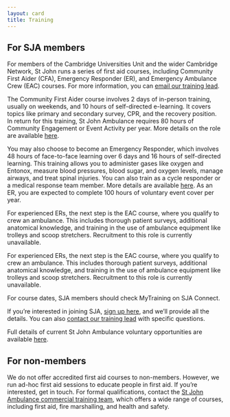 ```yaml
---
layout: card
title: Training
---
```


## For SJA members

For members of the Cambridge Universities Unit and the wider Cambridge Network, St John runs a series of first aid courses, including Community First Aider (CFA), Emergency Responder (ER), and Emergency Ambulance Crew (EAC) courses. For more information, you can [email our training lead](contact).

The Community First Aider course involves 2 days of in-person training, usually on weekends, and 10 hours of self-directed e-learning. It covers topics like primary and secondary survey, CPR, and the recovery position. In return for this training, St John Ambulance requires 80 hours of Community Engagement or Event Activity per year. More details on the role are available [here](https://www.sja.org.uk/get-involved/volunteer-opportunities/volunteer-roles/Community-First-Aider/).

You may also choose to become an Emergency Responder, which involves 48 hours of face-to-face learning over 6 days and 16 hours of self-directed learning. This training allows you to administer gases like oxygen and Entonox, measure blood pressures, blood sugar, and oxygen levels, manage airways, and treat spinal injuries. You can also train as a cycle responder or a medical response team member. More details are available [here](https://www.sja.org.uk/get-involved/volunteer-opportunities/volunteer-roles/Emergency-Responder/). As an ER, you are expected to complete 100 hours of voluntary event cover per year.

For experienced ERs, the next step is the EAC course, where you qualify to crew an ambulance. This includes thorough patient surveys, additional anatomical knowledge, and training in the use of ambulance equipment like trolleys and scoop stretchers. Recruitment to this role is currently unavailable. 

For experienced ERs, the next step is the EAC course, where you qualify to crew an ambulance. This includes thorough patient surveys, additional anatomical knowledge, and training in the use of ambulance equipment like trolleys and scoop stretchers. Recruitment to this role is currently unavailable.

For course dates, SJA members should check MyTraining on SJA Connect. 

If you’re interested in joining SJA, [sign up here](https://www.cufas.co.uk/become-member), and we’ll provide all the details. You can also [contact our training lead](https://www.cufas.co.uk/training/contact) with specific questions.

Full details of current St John Ambulance voluntary opportunities are available [here](https://www.sja.org.uk/get-involved/volunteer-opportunities/volunteer-roles/).

## For non-members

We do not offer accredited first aid courses to non-members. However, we run ad-hoc first aid sessions to educate people in first aid. If you’re interested, get in touch. For formal qualifications, contact the [St John Ambulance commercial training team](https://www.sja.org.uk/courses), which offers a wide range of courses, including first aid, fire marshalling, and health and safety.
